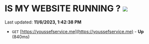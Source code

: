 # IS MY WEBSITE RUNNING ? [![](https://img.shields.io/static/v1?label=Sponsor&message=%E2%9D%A4&logo=GitHub&color=%23fe8e86)](https://github.com/sponsors/<username>)

Last updated: **11/6/2023, 1:42:38 PM**

- `GET` [https://youssefservice.me](https://youssefservice.me) - **Up** (840ms)
